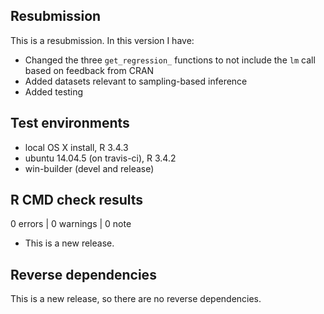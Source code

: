 ## Resubmission

This is a resubmission. In this version I have:

* Changed the three `get_regression_` functions to not include the `lm` call
based on feedback from CRAN
* Added datasets relevant to sampling-based inference
* Added testing


## Test environments

* local OS X install, R 3.4.3
* ubuntu 14.04.5 (on travis-ci), R 3.4.2
* win-builder (devel and release)

## R CMD check results

0 errors | 0 warnings | 0 note

* This is a new release.

## Reverse dependencies

This is a new release, so there are no reverse dependencies.

